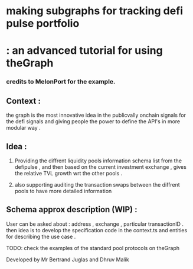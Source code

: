 # making subgraphs for tracking defi pulse portfolio 
# : an advanced tutorial for using theGraph


### credits to MelonPort for the example.


## Context : 
the graph is the most  innovative idea in the publicvally onchain signals for the defi signals and giving people the power to define the API's in more modular way .

## Idea :

1. Providing the  diffrent liquidity pools information schema list from the defipulse , and then based on the  current investment  exchange , gives the relative TVL growth wrt the other pools . 

2. also supporting  auditing the transaction swaps between the diffrent pools to have more detailed information 

## Schema approx description (WIP) :

User can be asked about : address , exchange , particular transactionID  . then idea is to develop the specification code in the context.ts and entities for describing the use case .


TODO: check the examples of the standard pool protocols on theGraph 




Developed by  Mr Bertrand Juglas and Dhruv Malik

